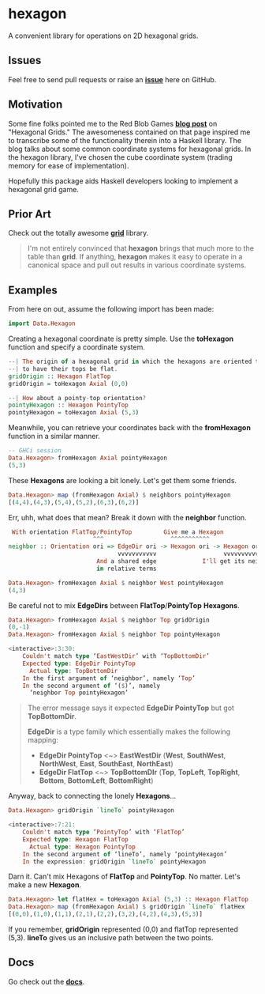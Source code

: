 hexagon
=======
A convenient library for operations on 2D hexagonal grids.

Issues
---------
Feel free to send pull requests or raise an [<i class="icon-bullseye"></i>**issue**](https://github.com/j-rock/hexagon/issues) here on GitHub.

Motivation
------------
Some fine folks pointed me to the Red Blob Games [**blog post**](http://www.redblobgames.com/grids/hexagons/#hex-to-pixel) on "Hexagonal Grids." The awesomeness contained on that page inspired me to transcribe some of the functionality therein into a Haskell library. The blog talks about some common coordinate systems for hexagonal grids. In the hexagon library, I've chosen the cube coordinate system (trading memory for ease of implementation).

Hopefully this package aids Haskell developers looking to implement a hexagonal grid game.

Prior Art
------------
Check out the totally awesome [**grid**](https://hackage.haskell.org/package/grid) library.

> I'm not entirely convinced that **hexagon** brings that much more to the table than **grid**.
> If anything, **hexagon** makes it easy to operate in a canonical space and pull out results
> in various coordinate systems.

Examples
-------------
From here on out, assume the following import has been made:
```haskell
import Data.Hexagon
```

Creating a hexagonal coordinate is pretty simple. Use the **toHexagon** function and specify a coordinate system.
```haskell
--| The origin of a hexagonal grid in which the hexagons are oriented to
--| to have their tops be flat.
gridOrigin :: Hexagon FlatTop
gridOrigin = toHexagon Axial (0,0)

--| How about a pointy-top orientation?
pointyHexagon :: Hexagon PointyTop
pointyHexagon = toHexagon Axial (5,3)
```
Meanwhile, you can retrieve your coordinates back with the **fromHexagon** function in a similar manner.
```haskell
-- GHCi session
Data.Hexagon> fromHexagon Axial pointyHexagon
(5,3)
```
These **Hexagons** are looking a bit lonely. Let's get them some friends.
```haskell
Data.Hexagon> map (fromHexagon Axial) $ neighbors pointyHexagon
[(4,4),(4,3),(5,4),(5,2),(6,3),(6,2)]
```
Err, uhh, what does that mean? Break it down with the **neighbor** function.
```haskell
 With orientation FlatTop/PointyTop         Give me a Hexagon
                        ^^^                   ^^^^^^^^^^^
neighbor :: Orientation ori => EdgeDir ori -> Hexagon ori -> Hexagon ori
                               vvvvvvvvvvv                   vvvvvvvvvvv
                         And a shared edge             I'll get its neighbor
                         in relative terms

Data.Hexagon> fromHexagon Axial $ neighbor West pointyHexagon
(4,3)
```
Be careful not to mix **EdgeDirs** between **FlatTop**/**PointyTop** **Hexagons**.
```haskell
Data.Hexagon> fromHexagon Axial $ neighbor Top gridOrigin
(0,-1)
Data.Hexagon> fromHexagon Axial $ neighbor Top pointyHexagon

<interactive>:3:30:
    Couldn't match type ‘EastWestDir’ with ‘TopBottomDir’
    Expected type: EdgeDir PointyTop
      Actual type: TopBottomDir
    In the first argument of ‘neighbor’, namely ‘Top’
    In the second argument of ‘($)’, namely
      ‘neighbor Top pointyHexagon’
```
> The error message says it expected **EdgeDir PointyTop** but got **TopBottomDir**.
>
> **EdgeDir** is a type family which essentially makes the following mapping:
>
>    - **EdgeDir PointyTop** <~> **EastWestDir** (**West**, **SouthWest**, **NorthWest**, **East**, **SouthEast**, **NorthEast**)
>    - **EdgeDir FlatTop** <~> **TopBottomDIr** (**Top**, **TopLeft**, **TopRight**, **Bottom**, **BottomLeft**, **BottomRight**)

Anyway, back to connecting the lonely **Hexagons**...
```haskell
Data.Hexagon> gridOrigin `lineTo` pointyHexagon

<interactive>:7:21:
    Couldn't match type ‘PointyTop’ with ‘FlatTop’
    Expected type: Hexagon FlatTop
      Actual type: Hexagon PointyTop
    In the second argument of ‘lineTo’, namely ‘pointyHexagon’
    In the expression: gridOrigin `lineTo` pointyHexagon
```
Darn it. Can't mix Hexagons of **FlatTop** and **PointyTop**. No matter. Let's make a new **Hexagon**.
```haskell
Data.Hexagon> let flatHex = toHexagon Axial (5,3) :: Hexagon FlatTop
Data.Hexagon> map (fromHexagon Axial) $ gridOrigin `lineTo` flatHex
[(0,0),(1,0),(1,1),(2,1),(2,2),(3,2),(4,2),(4,3),(5,3)]
```
If you remember, **gridOrigin** represented (0,0) and flatTop represented (5,3). **lineTo** gives us an inclusive path between the two points.

Docs
----

Go check out the [**docs**](https://github.com/j-rock/hexagon/docs).
